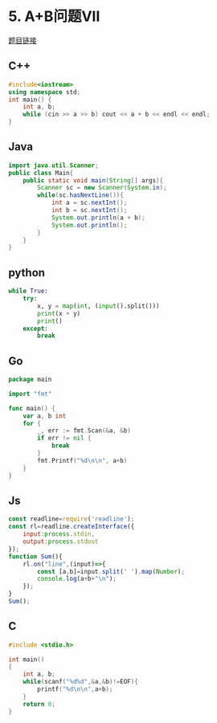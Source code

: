 
# 5. A+B问题VII 

[题目链接](https://kamacoder.com/problem.php?id=1004) 

## C++

```CPP
#include<iostream>
using namespace std;
int main() {
    int a, b;
    while (cin >> a >> b) cout << a + b << endl << endl;
}
```
## Java 

```Java 
import java.util.Scanner;
public class Main{
    public static void main(String[] args){
        Scanner sc = new Scanner(System.in);
        while(sc.hasNextLine()){
            int a = sc.nextInt();
            int b = sc.nextInt();
            System.out.println(a + b);
            System.out.println();
        }
    }
}
```

## python 

```python 
while True:
    try:
        x, y = map(int, (input().split()))
        print(x + y)
        print()
    except:
        break
```

## Go 

```go 
package main

import "fmt"

func main() {
	var a, b int
	for {
		_, err := fmt.Scan(&a, &b)
		if err != nil {
			break
		}
		fmt.Printf("%d\n\n", a+b)
	}
}

```

## Js 
```javascript
const readline=require('readline');
const rl=readline.createInterface({
    input:process.stdin,
    output:process.stdout
});
function Sum(){
    rl.on("line",(input)=>{
        const [a,b]=input.split(' ').map(Number);
        console.log(a+b+"\n");
    });
}
Sum();
```
## C 


```C 
#include <stdio.h>

int main()
{
    int a, b;
    while(scanf("%d%d",&a,&b)!=EOF){
        printf("%d\n\n",a+b);
    }
    return 0;
}
```
